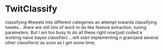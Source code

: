 TwitClassify
============

classifying #tweets into different categories
  an attempt towards classifying tweets....there are still lots of work to do like feature extraction, tuning parameters.
But I am too busy to do all these right now(just coded a working naive bayes classifier)....will start implementing 
n gram(and several other classifiers) as soon as I get some time;
